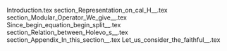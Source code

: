 Introduction.tex
section_Representation_on_cal_H__.tex
section_Modular_Operator_We_give__.tex
Since_begin_equation_begin_split__.tex
section_Relation_between_Holevo_s__.tex
section_Appendix_In_this_section__.tex
Let_us_consider_the_faithful__.tex